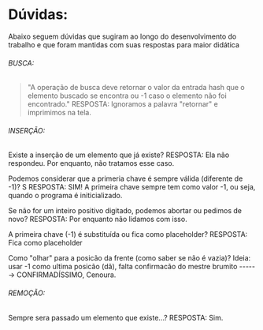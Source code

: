 # Dúvidas:
Abaixo seguem dúvidas que sugiram ao longo do desenvolvimento do trabalho e que foram mantidas com suas respostas para maior didática

###### BUSCA:

  > "A operação de busca deve retornar o valor da entrada hash que o elemento buscado se encontra ou -1 caso o elemento não
	  foi encontrado."
RESPOSTA: Ignoramos a palavra "retornar" e imprimimos na tela.

###### INSERÇÃO:

Existe a inserção de um elemento que já existe? 
RESPOSTA: Ela não respondeu. Por enquanto, não tratamos esse caso.

Podemos considerar que a primeria chave é sempre válida (diferente de -1)? S
RESPOSTA: SIM! A primeira chave sempre tem como valor -1, ou seja, quando o programa é initicializado.

Se não for um inteiro positivo digitado, podemos abortar ou pedimos de novo? 
RESPOSTA: Por enquanto não lidamos com isso.

A primeira chave (-1) é substituída ou fica como placeholder? 
RESPOSTA: Fica como placeholder

Como "olhar" para a posicão da frente (como saber se não é vazia)? Ideia: usar -1 como ultima posicão (dã), falta confirmacão do mestre brumito ------> CONFIRMADÍSSIMO, Cenoura.

###### REMOÇÃO:

Sempre sera passado um elemento que existe...? 
RESPOSTA: Sim.
